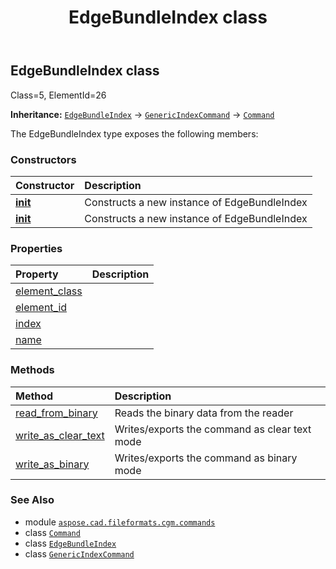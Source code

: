 ﻿---
title: EdgeBundleIndex class
second_title: Aspose.CAD for Python via .NET API References
description: 
type: docs
weight: 560
url: /python-net/aspose.cad.fileformats.cgm.commands/edgebundleindex/
is_root: false
---

## EdgeBundleIndex class

Class=5, ElementId=26



**Inheritance:** [`EdgeBundleIndex`](/cad/python-net/aspose.cad.fileformats.cgm.commands/edgebundleindex) → 
[`GenericIndexCommand`](/cad/python-net/aspose.cad.fileformats.cgm.commands/genericindexcommand) → 
[`Command`](/cad/python-net/aspose.cad.fileformats.cgm.commands/command)



The EdgeBundleIndex type exposes the following members:

### Constructors
| Constructor | Description |
| :- | :- |
| [__init__](/cad/python-net/aspose.cad.fileformats.cgm.commands/edgebundleindex/__init__/#aspose.cad.fileformats.cgm.CgmFile) | Constructs a new instance of EdgeBundleIndex |
| [__init__](/cad/python-net/aspose.cad.fileformats.cgm.commands/edgebundleindex/__init__/#aspose.cad.fileformats.cgm.CgmFile-int) | Constructs a new instance of EdgeBundleIndex |


### Properties
| Property | Description |
| :- | :- |
| [element_class](/cad/python-net/aspose.cad.fileformats.cgm.commands/edgebundleindex/element_class) |  |
| [element_id](/cad/python-net/aspose.cad.fileformats.cgm.commands/edgebundleindex/element_id) |  |
| [index](/cad/python-net/aspose.cad.fileformats.cgm.commands/edgebundleindex/index) |  |
| [name](/cad/python-net/aspose.cad.fileformats.cgm.commands/edgebundleindex/name) |  |


### Methods
| Method | Description |
| :- | :- |
| [read_from_binary](/cad/python-net/aspose.cad.fileformats.cgm.commands/edgebundleindex/read_from_binary/#aspose.cad.fileformats.cgm.IBinaryReader) | Reads the binary data from the reader |
| [write_as_clear_text](/cad/python-net/aspose.cad.fileformats.cgm.commands/edgebundleindex/write_as_clear_text/#aspose.cad.fileformats.cgm.IClearTextWriter) | Writes/exports the command as clear text mode |
| [write_as_binary](/cad/python-net/aspose.cad.fileformats.cgm.commands/edgebundleindex/write_as_binary/#aspose.cad.fileformats.cgm.IBinaryWriter) | Writes/exports the command as binary mode |



### See Also
* module [`aspose.cad.fileformats.cgm.commands`](..)
* class [`Command`](/cad/python-net/aspose.cad.fileformats.cgm.commands/command)
* class [`EdgeBundleIndex`](/cad/python-net/aspose.cad.fileformats.cgm.commands/edgebundleindex)
* class [`GenericIndexCommand`](/cad/python-net/aspose.cad.fileformats.cgm.commands/genericindexcommand)
